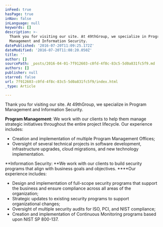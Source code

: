 ```yaml
---
inFeed: true
hasPage: true
inNav: false
inLanguage: null
keywords: []
description: >-
  Thank you for visiting our site. At 49thGroup, we specialize in Program
  Management and Information Security. 
datePublished: '2016-07-20T11:09:25.172Z'
dateModified: '2016-07-20T11:08:20.050Z'
title: ''
author: []
sourcePath: _posts/2016-04-01-7f912603-c0fd-4f8c-83c5-5d0a831fc5f9.md
authors: []
publisher: null
starred: false
url: 7f912603-c0fd-4f8c-83c5-5d0a831fc5f9/index.html
_type: Article

---
```

Thank you for visiting our site. At 49thGroup, we specialize in Program Management and Information Security. 

**Program Management**: We work with our clients to help them manage strategic initiatives throughout the entire project lifecycle. Our experience includes:

* Creation and implementation of multiple Program Management Offices;
* Oversight of several technical projects in software development, infrastructure upgrades, cloud migrations, and new technology implementation. 

**Information Security: **We work with our clients to build security programs that align with business goals and objectives. ****Our experience includes:

* Design and implementation of full-scope security programs that support the business and ensure compliance across all areas of the organization;
* Strategic updates to existing security programs to support organizational changes;
* Oversight of multiple security audits for ISO, PCI, and NIST compliance;
* Creation and implementation of Continuous Monitoring programs based upon NIST SP 800-137\.